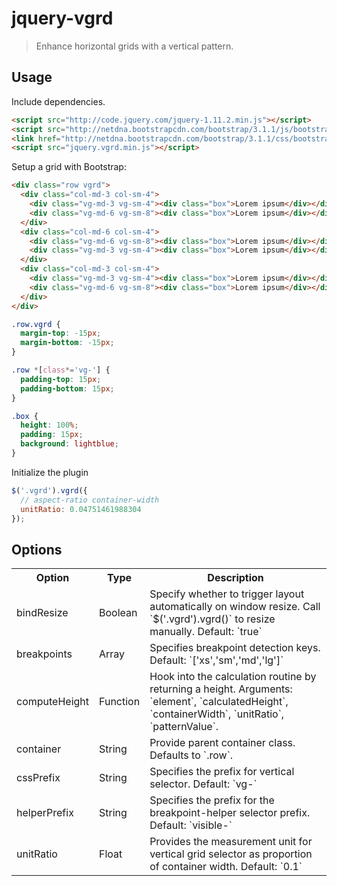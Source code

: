jquery-vgrd
===========

> Enhance horizontal grids with a vertical pattern.


## Usage

Include dependencies.

```html
<script src="http://code.jquery.com/jquery-1.11.2.min.js"></script>
<script src="http://netdna.bootstrapcdn.com/bootstrap/3.1.1/js/bootstrap.min.js"></script>
<link href="http://netdna.bootstrapcdn.com/bootstrap/3.1.1/css/bootstrap.min.css" rel="stylesheet"/>
<script src="jquery.vgrd.min.js"></script>
```

Setup a grid with Bootstrap:

```html
<div class="row vgrd">
  <div class="col-md-3 col-sm-4">
    <div class="vg-md-3 vg-sm-4"><div class="box">Lorem ipsum</div></div>
    <div class="vg-md-6 vg-sm-8"><div class="box">Lorem ipsum</div></div>
  </div>
  <div class="col-md-6 col-sm-4">
    <div class="vg-md-6 vg-sm-8"><div class="box">Lorem ipsum</div></div>
    <div class="vg-md-3 vg-sm-4"><div class="box">Lorem ipsum</div></div>
  </div>
  <div class="col-md-3 col-sm-4">
    <div class="vg-md-3 vg-sm-4"><div class="box">Lorem ipsum</div></div>
    <div class="vg-md-6 vg-sm-8"><div class="box">Lorem ipsum</div></div>
  </div>
</div>
```

```css
.row.vgrd {
  margin-top: -15px;
  margin-bottom: -15px;
}

.row *[class*='vg-'] {
  padding-top: 15px;
  padding-bottom: 15px;
}

.box {
  height: 100%;
  padding: 15px;
  background: lightblue;
}
```

Initialize the plugin

```js
$('.vgrd').vgrd({
  // aspect-ratio container-width
  unitRatio: 0.04751461988304
});
```



Options
-------

<table>
  <tr>
    <th>Option</th><th>Type</th><th>Description</th>
  </tr>
  <tr>
    <td>bindResize</td>
    <td>Boolean</td>
    <td>
      Specify whether to trigger layout automatically on window resize. Call `$('.vgrd').vgrd()` to resize manually. Default: `true` 
    </td>
  </tr>
  <tr>
    <td>breakpoints</td>
    <td>Array</td>
    <td>
      Specifies breakpoint detection keys. Default: `['xs','sm','md','lg']`
    </td>
  </tr>
  <tr>
    <td>computeHeight</td>
    <td>Function</td>
    <td>
      Hook into the calculation routine by returning a height. Arguments: `element`, `calculatedHeight`, `containerWidth`, `unitRatio`, `patternValue`.
    </td>
  </tr>
  <tr>
    <td>container</td>
    <td>String</td>
    <td>
      Provide parent container class. Defaults to `.row`.
    </td>
  </tr>
  <tr>
    <td>cssPrefix</td>
    <td>String</td>
    <td>
      Specifies the prefix for vertical selector. Default: `vg-`
    </td>
  </tr>
  <tr>
    <td>helperPrefix</td>
    <td>String</td>
    <td>
      Specifies the prefix for the breakpoint-helper selector prefix. Default: `visible-`
    </td>
  </tr>
  <tr>
    <td>unitRatio</td>
    <td>Float</td>
    <td>
      Provides the measurement unit for vertical grid selector as proportion of container width. Default: `0.1`
    </td>
  </tr>
</table>